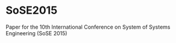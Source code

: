 SoSE2015
========

Paper for the 10th International Conference on System of Systems Engineering (SoSE 2015)
